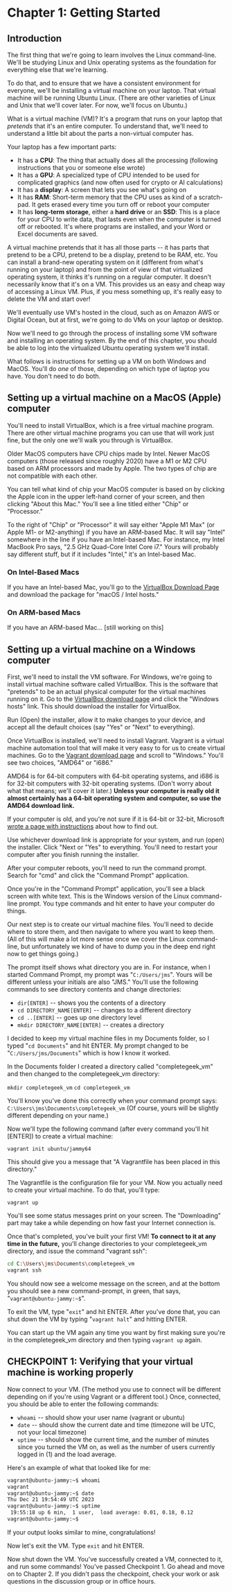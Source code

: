 # Chapter 1: Getting Started

## Introduction

The first thing that we're going to learn involves the Linux command-line. We'll be studying Linux and Unix operating systems as the foundation for everything else that we're learning.

To do that, and to ensure that we have a consistent environment for everyone, we'll be installing a virtual machine on your laptop. That virtual machine will be running Ubuntu Linux. (There are other varieties of Linux and Unix that we'll cover later. For now, we'll focus on Ubuntu.)

What is a virtual machine (VM)? It's a program that runs on your laptop that *pretends* that it's an entire computer. To understand that, we'll need to understand a little bit about the parts a non-virtual computer has.

Your laptop has a few important parts:

* It has a **CPU**: The thing that actually does all the processing (following instructions that you or someone else wrote)
* It has a **GPU**: A specialized type of CPU intended to be used for complicated graphics (and now often used for crypto or AI calculations)
* It has a **display**: A screen that lets you see what's going on
* It has **RAM**: Short-term memory that the CPU uses as kind of a scratch-pad. It gets erased every time you turn off or reboot your computer
* It has **long-term storage**, either a **hard drive** or an **SSD**: This is a place for your CPU to write data, that lasts even when the computer is turned off or rebooted. It's where programs are installed, and your Word or Excel documents are saved.

A virtual machine pretends that it has all those parts -- it has parts that pretend to be a CPU, pretend to be a display, pretend to be RAM, etc. You can install a brand-new operating system on it (different from what's running on your laptop) and from the point of view of that virtualized operating system, it thinks it's running on a regular computer. It doesn't necessarily know that it's on a VM. This provides us an easy and cheap way of accessing a Linux VM. Plus, if you mess something up, it's really easy to delete the VM and start over!

We'll eventually use VM's hosted in the cloud, such as on Amazon AWS or Digital Ocean, but at first, we're going to do VMs on your laptop or desktop.

Now we'll need to go through the process of installing some VM software and installing an operating system. By the end of this chapter, you should be able to log into the virtualized Ubuntu operating system we'll install.

What follows is instructions for setting up a VM on both Windows and MacOS. You'll do *one* of those, depending on which type of laptop you have. You don't need to do both.

## Setting up a virtual machine on a MacOS (Apple) computer

You'll need to install VirtualBox, which is a free virtual machine program. There are other virtual machine programs you can use that will work just fine, but the only one we'll walk you through is VirtualBox.

Older MacOS computers have CPU chips made by Intel. Newer MacOS computers (those released since roughly 2020) have a M1 or M2 CPU based on ARM processors and made by Apple. The two types of chip are not compatible with each other.

You can tell what kind of chip your MacOS computer is based on by clicking the Apple icon in the upper left-hand corner of your screen, and then clicking "About this Mac." You'll see a line titled either "Chip" or "Processor."

To the right of "Chip" or "Processor" it will say either "Apple M1 Max" (or Apple M1- or M2-anything) if you have an ARM-based Mac. It will say "Intel" somewhere in the line if you have an Intel-based Mac. For instance, my Intel MacBook Pro says, "2.5 GHz Quad-Core Intel Core i7." Yours will probably say different stuff, but if it includes "Intel," it's an Intel-based Mac.

### On Intel-Based Macs

If you have an Intel-based Mac, you'll go to the [VirtualBox Download Page](https://www.virtualbox.org/wiki/Downloads) and download the package for "macOS / Intel hosts."

### On ARM-based Macs

If you have an ARM-based Mac... [still working on this]

## Setting up a virtual machine on a Windows computer

First, we'll need to install the VM software. For Windows, we're going to install virtual machine software called VirtualBox. This is the software that "pretends" to be an actual physical computer for the virtual machines running on it. Go to the [VirtualBox download page](https://www.virtualbox.org/wiki/Downloads) and click the "Windows hosts" link. This should download the installer for VirtualBox.

Run (Open) the installer, allow it to make changes to your device, and accept all the default choices (say "Yes" or "Next" to everything).

Once VirtualBox is installed, we'll need to install Vagrant. Vagrant is a virtual machine automation tool that will make it very easy to for us to create virtual machines. Go to the [Vagrant download page](https://developer.hashicorp.com/vagrant/downloads) and scroll to "Windows." You'll see two choices, "AMD64" or "i686."

AMD64 is for 64-bit computers with 64-bit operating systems, and i686 is for 32-bit computers with 32-bit operating systems. (Don't worry about what that means; we'll cover it later.) **Unless your computer is really old it almost certainly has a 64-bit operating system and computer, so use the AMD64 download link.**

If your computer is old, and you're not sure if it is 64-bit or 32-bit, Microsoft [wrote a page with instructions](https://support.microsoft.com/en-us/windows/32-bit-and-64-bit-windows-frequently-asked-questions-c6ca9541-8dce-4d48-0415-94a3faa2e13d) about how to find out.

Use whichever download link is appropriate for your system, and run (open) the installer. Click "Next or "Yes" to everything. You'll need to restart your computer after you finish running the installer.

After your computer reboots, you'll need to run the command prompt. Search for "cmd" and click the "Command Prompt" application.

Once you're in the "Command Prompt" application, you'll see a black screen with white text. This is the Windows version of the Linux command-line prompt. You type commands and hit enter to have your computer do things.

Our next step is to create our virtual machine files. You'll need to decide where to store them, and then navigate to where you want to keep them. (All of this will make a lot more sense once we cover the Linux command-line, but unfortunately we kind of have to dump you in the deep end right now to get things going.)

The prompt itself shows what directory you are in. For instance, when I started Command Prompt, my prompt was "`C:/Users/jms`". Yours will be different unless your initials are also "JMS." You'll use the following commands to see directory contents and change directories:

* `dir[ENTER]` -- shows you the contents of a directory
* `cd DIRECTORY_NAME[ENTER]` -- changes to a different directory
* `cd ..[ENTER]` -- goes up one directory level
* `mkdir DIRECTORY_NAME[ENTER]` -- creates a directory

I decided to keep my virtual machine files in my Documents folder, so I typed "`cd Documents`" and hit ENTER. My prompt changed to be "`C:/Users/jms/Documents`" which is how I know it worked.

In the Documents folder I created a directory called "completegeek_vm" and then changed to the completegeek_vm directory:

`mkdir completegeek_vm`
`cd completegeek_vm`

You'll know you've done this correctly when your command prompt says:
`C:\Users\jms\Documents\completegeek_vm`
(Of course, yours will be slightly different depending on your name.)

Now we'll type the following command (after every command you'll hit [ENTER]) to create a virtual machine:

`vagrant init ubuntu/jammy64`

This should give you a message that "A Vagrantfile has been placed in this directory."

The Vagrantfile is the configuration file for your VM. Now you actually need to create your virtual machine. To do that, you'll type:

`vagrant up`

You'll see some status messages print on your screen. The "Downloading" part may take a while depending on how fast your Internet connection is.

Once that's completed, you've built your first VM! **To connect to it at any time in the future,** you'll change directories to your completegeek_vm directory, and issue the command "vagrant ssh":

```bash
cd C:\Users\jms\Documents\completegeek_vm
vagrant ssh
```

You should now see a welcome message on the screen, and at the bottom you should see a new command-prompt, in green, that says, "`vagrant@ubuntu-jammy:~$`".

To exit the VM, type "`exit`" and hit ENTER. After you've done that, you can shut down the VM by typing "`vagrant halt`" and hitting ENTER.

You can start up the VM again any time you want by first making sure you're in the completegeek_vm directory and then typing `vagrant up` again.

## CHECKPOINT 1: Verifying that your virtual machine is working properly

Now connect to your VM. (The method you use to connect will be different depending on if you're using Vagrant or a different tool.) Once, connected, you should be able to enter the following commands:

* `whoami` -- should show your user name (vagrant or ubuntu)
* `date` -- should show the current date and time (timezone will be UTC, not your local timezone)
* `uptime` -- should show the current time, and the number of minutes since you turned the VM on, as well as the number of users currently logged in (1) and the load average.

Here's an example of what that looked like for me:

```bash
vagrant@ubuntu-jammy:~$ whoami
vagrant
vagrant@ubuntu-jammy:~$ date
Thu Dec 21 19:54:49 UTC 2023
vagrant@ubuntu-jammy:~$ uptime
 19:55:18 up 6 min,  1 user,  load average: 0.01, 0.18, 0.12
vagrant@ubuntu-jammy:~$
```

If your output looks similar to mine, congratulations!

Now let's exit the VM. Type `exit` and hit ENTER.

Now shut down the VM. You've successfully created a VM, connected to it, and run some commands! You've passed Checkpoint 1. Go ahead and move on to Chapter 2. If you didn't pass the checkpoint, check your work or ask questions in the discussion group or in office hours.
